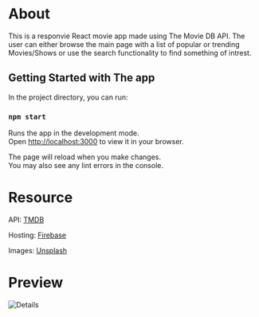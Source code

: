 # About
This is a responvie React movie app made using The Movie DB API. The user can either browse the main
page with a list of popular or trending Movies/Shows or use the search functionality to find something of intrest.
## Getting Started with The app

In the project directory, you can run:

### `npm start`

Runs the app in the development mode.\
Open [http://localhost:3000](http://localhost:3000) to view it in your browser.

The page will reload when you make changes.\
You may also see any lint errors in the console.
# Resource

API: [TMDB](https://www.themoviedb.org)

Hosting: [Firebase](https://firebase.google.com)

Images: [Unsplash](https://unsplash.com)

# Preview

![Details](https://github.com/user-attachments/assets/b7ddc128-cdf6-46c8-827c-ec18b97c23ed)
